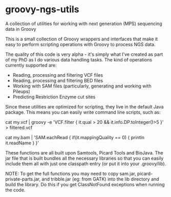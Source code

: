 groovy-ngs-utils
================

A collection of utilities for working with next generation (MPS) sequencing data in Groovy

This is a small collection of Groovy wrappers and interfaces that make it easy to perform 
scripting operations with Groovy to process NGS data.

The quality of this code is very alpha - it's simply what I've created as part of my PhD as I
do various data handling tasks. The kind of operations currently supported are:

  * Reading, processing and filtering VCF files
  * Reading, processing and filtering BED files
  * Working with SAM files (particularly, generating and working with Pileups)
  * Predicting Restriction Enzyme cut sites

Since these utilities are optimized for scripting, they live in the default Java package. This means you can 
easily write command line scripts, such as:

  cat my.vcf | groovy -e 'VCF.filter { it.qual > 20 && it.info.DP.toInteger()>5 }' > filtered.vcf

  cat my.bam | 'SAM.eachRead { if(it.mappingQuality == 0) { println it.readName } }'
  
These functions are all built upon Samtools, Picard Tools and BioJava. The jar file that is built bundles all
the necessary libraries so that you can easily include them all with just one classpath entry (or put it into
your .groovy/lib).

NOTE: To get the full functions you may need to copy sam.jar, picard-private-parts.jar, and tribble.jar 
(eg: from GATK) into the lib directory and build the library. Do this if you get ClassNotFound exceptions 
when running the code.
